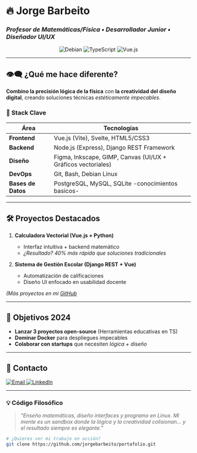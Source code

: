 # 🔥 Jorge Barbeito  
### *Profesor de Matemáticas/Física • Desarrollador Junior • Diseñador UI/UX*  

<div align="center">
  <img src="https://img.shields.io/badge/Debian-A81D33?style=for-the-badge&logo=debian&logoColor=white" alt="Debian">
  <img src="https://img.shields.io/badge/TypeScript-3178C6?style=for-the-badge&logo=typescript&logoColor=white" alt="TypeScript">
  <img src="https://img.shields.io/badge/Vue.js-4FC08D?style=for-the-badge&logo=vuedotjs&logoColor=white" alt="Vue.js">
</div>

---

## **👁️‍🗨️ ¿Qué me hace diferente?**  
**Combino la precisión lógica de la física** con **la creatividad del diseño digital**, creando soluciones técnicas *estéticamente impecables*.  

### **🧠 Stack Clave**  
| **Área**       | **Tecnologías**                                                                 |
|----------------|---------------------------------------------------------------------------------|
| **Frontend**   | Vue.js (Vite), Svelte, HTML5/CSS3                                               |
| **Backend**    | Node.js (Express), Django REST Framework                                        |
| **Diseño**     | Figma, Inkscape, GIMP, Canvas (UI/UX + Gráficos vectoriales)                    |
| **DevOps**     | Git, Bash, Debian Linux                                                         |
| **Bases de Datos** | PostgreSQL, MySQL, SQLite     -conocimientos basicos-                       |

---

## **🛠️ Proyectos Destacados**  
1. **Calculadora Vectorial (Vue.js + Python)**  
   - Interfaz intuitiva + backend matemático  
   - *¿Resultado? 40% más rápida que soluciones tradicionales*  

2. **Sistema de Gestión Escolar (Django REST + Vue)**  
   - Automatización de calificaciones  
   - Diseño UI enfocado en usabilidad docente  

*(Más proyectos en mi [GitHub](https://github.com/jorge232708?tab=repositories)*

---

## **🎯 Objetivos 2024**  
- **Lanzar 3 proyectos open-source** (Herramientas educativas en TS)  
- **Dominar Docker** para despliegues impecables  
- **Colaborar con startups** que necesiten *lógica + diseño*  

---

## **📡 Contacto**  
<div align="left">
  <a href="mailto:jorgebarbeito@protonmail.com">
    <img src="https://img.shields.io/badge/Email-8B89CC?style=for-the-badge&logo=protonmail&logoColor=white" alt="Email">
  </a>
  <a href="https://linkedin.com/in/jorgebarbeito">
    <img src="https://img.shields.io/badge/LinkedIn-0A66C2?style=for-the-badge&logo=linkedin&logoColor=white" alt="LinkedIn">
  </a>
</div>

---

### **💡 Código Filosófico**  
> *"Enseño matemáticas, diseño interfaces y programo en Linux. Mi mente es un *sandbox* donde la lógica y la creatividad colisionan... y el resultado siempre es elegante."*  

```bash
# ¿Quieres ver mi trabajo en acción?
git clone https://github.com/jorgebarbeito/portafolio.git
